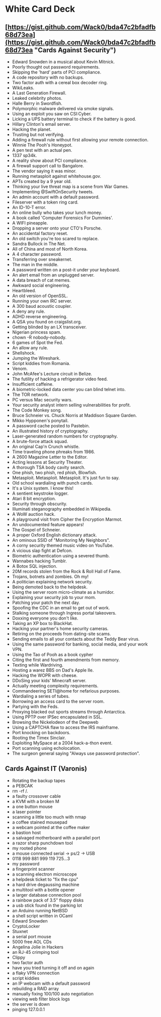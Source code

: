 # White Card Deck #

## [https://gist.github.com/Wack0/bda47c2bfadfb68d73ea](https://gist.github.com/Wack0/bda47c2bfadfb68d73ea "Cards Against Security") ##
- Edward Snowden in a musical about Kevin Mitnick.
- Poorly thought out password requirements.
- Skipping the 'hard' parts of PCI compliance.
- A code repository with no backups.
- Two factor auth with a cereal box decoder ring.
- WikiLeaks.
- A Last Generation Firewall.
- Leaked celebrity photos.
- Halle Berry in Swordfish.
- Polymorphic malware delivered via smoke signals.
- Using an exploit you saw on CSI:Cyber.
- Licking a UPS battery terminal to check if the battery is good.
- Hillary Clinton's email server.
- Hacking the planet.
- Trusting but not verifying.
- Adding a firewall rule without first allowing your remote connection.
- Winnie The Pooh's Honeypot.
- A pen test with an actual pen.
- 1337 sp34k.
- A reality show about PCI compliance.
- A firewall support call to Bangalore.
- The vendor saying it was minor.
- Running metasploit against whitehouse.gov.
- APTs created by a 9 year old.
- Thinking your live threat map is a scene from War Games.
- Implementing @SwiftOnSecurity tweets.
- An admin account with a default password.
- Fileserver with a token ring card.
- An ID-10-T error.
- An online bully who takes your lunch money.
- A book called 'Computer Forensics For Dummies'.
- A WIFI pineapple.
- Dropping a server onto your CTO's Porsche.
- An accidental factory reset.
- An old switch you're too scared to replace.
- Sandra Bullock in The Net.
- All of China and most of North Korea.
- A 4 character password.
- Transferring over sneakernet.
- The man in the middle.
- A password written on a post-it under your keyboard.
- An alert email from an unplugged server.
- A data breach of cat memes.
- Awkward social engineering.
- Heartbleed.
- An old version of OpenSSL.
- Running your own IRC server.
- A 300 baud acoustic coupler.
- A deny any rule.
- ADHD reverse engineering.
- A QSA you found on craigslist.org.
- Getting blinded by an LX transceiver.
- Nigerian princess spam.
- chown -R nobody-nobody.
- 6 games of Spot the Fed.
- An allow any rule.
- Shellshock.
- Jumping the Wireshark.
- Script kiddies from Romania.
- Venom.
- John McAfee's Lecture circuit in Belize.
- The futility of hacking a refrigerator video feed.
- Insufficient caffeine.
- A biometric-locked data center you can blind telnet into.
- The TOR network.
- PC versus Mac security wars.
- Your security analyst intern selling vulnerabilities for profit.
- The Code Monkey song.
- Bruce Schneier vs. Chuck Norris at Maddison Square Garden.
- Mikko Hypponen's ponytail.
- A password cache posted to Pastebin.
- An illustrated history of cryptography.
- Laser-generated random numbers for cryptography.
- A brute-force attack squad.
- An original Cap'n Crunch whistle.
- Time traveling phone phreaks from 1986.
- A 2600 Magazine Letter to the Editor.
- Acting lessons at Security Theater.
- A thorough TSA body cavity search.
- One phish, two phish, red phish, Blowfish.
- Metasploit. Metasploit. Metasploit. It's just fun to say.
- Old school wardialing with punch cards.
- It's a Unix system. I know this!
- A sentient keystroke logger.
- Atari 8 bit encryption.
- Security through obscurity.
- Illuminati steganography embedded in Wikipedia.
- A WoW auction hack.
- A playground visit from Cipher the Encryption Marmot.
- An undocumented feature appears!
- The Gospel of Schneier.
- A proper Oxford English dictionary attack.
- An ominous SSID of "Monitoring My Neighbors".
- A corny security themed music video on YouTube.
- A vicious slap fight at Defcon.
- Biometric authentication using a severed thumb.
- Wannabes hacking Tumblr.
- A Botox SQL injection.
- 20M records stolen from the Rock & Roll Hall of Fame.
- Trojans, botnets and zombies. Oh my!
- A politician explaining network security.
- Being demoted back to the helpdesk.
- Using the server room micro-climate as a humidor.
- Explaining your security job to your mom.
- Patching your patch the next day.
- Spoofing the CDC in an email to get out of work.
- Stalking someone through Ingress portal takeovers.
- Doxxing everyone you don't like.
- Taking an XP box to BlackHat.
- Hacking your partner's home security cameras.
- Retiring on the proceeds from dating-site scams.
- Sending emails to all your contacts about the Teddy Bear virus.
- Using the same password for banking, social media, and your work VPN.
- Using the Tao of Pooh as a book cypher
- Citing the first and fourth amendments from memory.
- Texting while Wardriving.
- Hosting a warez BBS on Dad's Apple IIe.
- Hacking the WOPR with cheese.
- DDoSing your kids' Minecraft server.
- Actually meeting complexity requirements.
- Commandeering SETI@home for nefarious purposes.
- Wardialing a series of tubes.
- Borrowing an access card to the server room.
- Partying with the Feds.
- Proxying blacked out sports streams through Antarctica.
- Using PPTP over IPSec encapsulated in SSL.
- Browsing the Nickelodeon of the Deepweb
- Using a CAPTCHA flaw to access the IRS mainframe.
- Port knocking on backdoors.
- Rooting the Timex Sinclair.
- Exploiting MySpace at a 2004 hack-a-thon event.
- Port scanning using echolocation.
- The surgeon general saying "Always use password protection".

## Cards Against IT (Varonis) ##
- Rotating the backup tapes
- a PEBCAK
- rm -rf /*.*
- a faulty crossover cable
- a KVM with a broken M
- a one button mouse
- a laser pointer
- scanning a little too much with nmap
- a coffee stained mousepad
- a webcam pointed at the coffee maker
- a bastion host
- a salvaged motherboard with a parallel port
- a razor sharp punchdown tool
- my rooted phone
- a mouse connected serial -> ps/2 -> USB
- 0118 999 881 999 119 725...3
- my password
- a fingerprint scanner
- a scanning electron microscope
- a helpdesk ticket to "fix the cpu"
- a hard drive degaussing machine
- a multitool with a bottle opener
- a larger database connection pool
- a rainbow pack of 3.5" floppy disks
- a usb stick found in the parking lot
- an Arduino running NetBSD
- a shell script written in OCaml
- Edward Snowden
- CryptoLocker
- Stuxnet
- a serial port mouse
- 5000 free AOL CDs
- Angelina Jolie in Hackers
- an RJ-45 crimping tool
- Clippy
- two factor auth
- have you tried turning it off and on again
- a flaky VPN connection
- script kiddies
- an IP webcam with a default password
- rebuilding a RAID array
- manually fixing 100/100 auto negotiation
- viewing web filter block logs
- the server is down
- pinging 127.0.0.1 